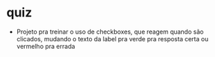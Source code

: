 # quiz

- Projeto pra treinar o uso de checkboxes, que reagem quando são clicados, mudando o texto da label pra verde pra resposta certa ou vermelho pra errada


